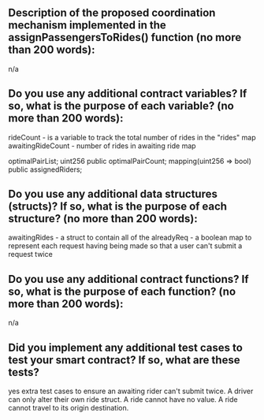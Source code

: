 ## Description of the proposed coordination mechanism implemented in the assignPassengersToRides() function (no more than 200 words):
n/a

## Do you use any additional contract variables? If so, what is the purpose of each variable? (no more than 200 words):
rideCount - is a variable to track the total number of rides in the "rides" map
awaitingRideCount - number of rides in awaiting ride map

 optimalPairList;
    uint256 public optimalPairCount;
    mapping(uint256 => bool) public assignedRiders;

## Do you use any additional data structures (structs)? If so, what is the purpose of each structure? (no more than 200 words):
awaitingRides - a struct to contain all of the 
alreadyReq - a boolean map to represent each request having being made so that a user can't submit a request twice

## Do you use any additional contract functions? If so, what is the purpose of each function? (no more than 200 words):
n/a

## Did you implement any additional test cases to test your smart contract? If so, what are these tests?
yes extra test cases to ensure an awaiting rider can't submit twice. A driver can only alter their own ride struct. A ride cannot have no value. A ride cannot travel to its origin destination.